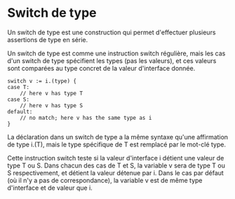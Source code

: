 # Switch de type
Un switch de type est une construction qui permet d'effectuer plusieurs assertions de type en série.

Un switch de type est comme une instruction switch régulière, mais les cas d'un switch de type spécifient les types (pas les valeurs), et ces valeurs sont comparées au type concret de la valeur d'interface donnée.

    switch v := i.(type) {
    case T:
        // here v has type T
    case S:
        // here v has type S
    default:
        // no match; here v has the same type as i
    }
    
La déclaration dans un switch de type a la même syntaxe qu'une affirmation de type i.(T), mais le type spécifique de T est remplacé par le mot-clé type.

Cette instruction switch teste si la valeur d'interface i détient une valeur de type T ou S. Dans chacun des cas de T et S, la variable v sera de type T ou S respectivement, et détient la valeur détenue par i. Dans le cas par défaut (où il n'y a pas de correspondance), la variable v est de même type d'interface et de valeur que i.